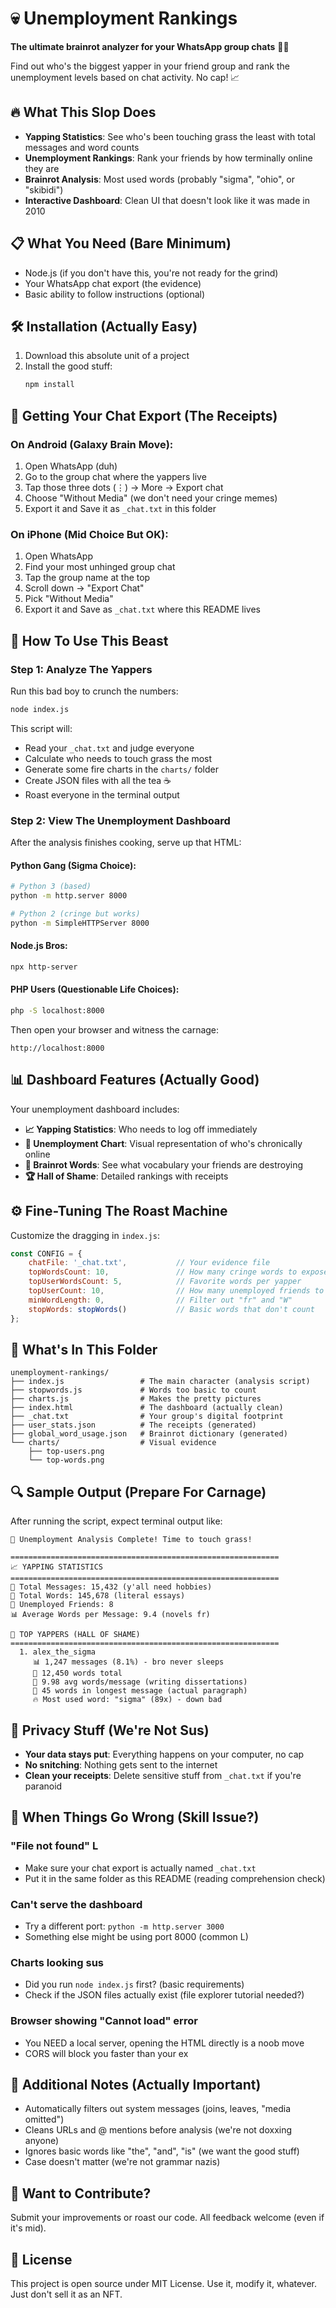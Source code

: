 # 💀 Unemployment Rankings

**The ultimate brainrot analyzer for your WhatsApp group chats** 🧠💀

Find out who's the biggest yapper in your friend group and rank the unemployment levels based on chat activity. No cap! 📈

## 🔥 What This Slop Does

- **Yapping Statistics**: See who's been touching grass the least with total messages and word counts
- **Unemployment Rankings**: Rank your friends by how terminally online they are
- **Brainrot Analysis**: Most used words (probably "sigma", "ohio", or "skibidi")
- **Interactive Dashboard**: Clean UI that doesn't look like it was made in 2010

## 📋 What You Need (Bare Minimum)

- Node.js (if you don't have this, you're not ready for the grind)
- Your WhatsApp chat export (the evidence)
- Basic ability to follow instructions (optional)

## 🛠️ Installation (Actually Easy)

1. Download this absolute unit of a project
2. Install the good stuff:
   ```bash
   npm install
   ```

## 📱 Getting Your Chat Export (The Receipts)

### On Android (Galaxy Brain Move):
1. Open WhatsApp (duh)
2. Go to the group chat where the yappers live
3. Tap those three dots (⋮) → More → Export chat
4. Choose "Without Media" (we don't need your cringe memes)
5. Export it and Save it as `_chat.txt` in this folder

### On iPhone (Mid Choice But OK):
1. Open WhatsApp
2. Find your most unhinged group chat
3. Tap the group name at the top
4. Scroll down → "Export Chat"
5. Pick "Without Media" 
6. Export it and Save as `_chat.txt` where this README lives

## 🎯 How To Use This Beast

### Step 1: Analyze The Yappers

Run this bad boy to crunch the numbers:

```bash
node index.js
```

This script will:
- Read your `_chat.txt` and judge everyone
- Calculate who needs to touch grass the most
- Generate some fire charts in the `charts/` folder
- Create JSON files with all the tea ☕
- Roast everyone in the terminal output

### Step 2: View The Unemployment Dashboard

After the analysis finishes cooking, serve up that HTML:

#### Python Gang (Sigma Choice):
```bash
# Python 3 (based)
python -m http.server 8000

# Python 2 (cringe but works)
python -m SimpleHTTPServer 8000
```

#### Node.js Bros:
```bash
npx http-server
```

#### PHP Users (Questionable Life Choices):
```bash
php -S localhost:8000
```

Then open your browser and witness the carnage:
```
http://localhost:8000
```

## 📊 Dashboard Features (Actually Good)

Your unemployment dashboard includes:

- **📈 Yapping Statistics**: Who needs to log off immediately
- **👥 Unemployment Chart**: Visual representation of who's chronically online
- **💬 Brainrot Words**: See what vocabulary your friends are destroying
- **🏆 Hall of Shame**: Detailed rankings with receipts

## ⚙️ Fine-Tuning The Roast Machine

Customize the dragging in `index.js`:

```javascript
const CONFIG = {
    chatFile: '_chat.txt',           // Your evidence file
    topWordsCount: 10,               // How many cringe words to expose
    topUserWordsCount: 5,            // Favorite words per yapper
    topUserCount: 10,                // How many unemployed friends to rank
    minWordLength: 0,                // Filter out "fr" and "W"
    stopWords: stopWords()           // Basic words that don't count
};
```

## 📁 What's In This Folder

```
unemployment-rankings/
├── index.js                 # The main character (analysis script)
├── stopwords.js             # Words too basic to count
├── charts.js                # Makes the pretty pictures
├── index.html               # The dashboard (actually clean)
├── _chat.txt                # Your group's digital footprint
├── user_stats.json          # The receipts (generated)
├── global_word_usage.json   # Brainrot dictionary (generated)
└── charts/                  # Visual evidence
    ├── top-users.png
    └── top-words.png
```

## 🔍 Sample Output (Prepare For Carnage)

After running the script, expect terminal output like:

```
🎉 Unemployment Analysis Complete! Time to touch grass!

============================================================
📈 YAPPING STATISTICS
============================================================
📱 Total Messages: 15,432 (y'all need hobbies)
💬 Total Words: 145,678 (literal essays)
👥 Unemployed Friends: 8
📊 Average Words per Message: 9.4 (novels fr)

👑 TOP YAPPERS (HALL OF SHAME)
============================================================
  1. alex_the_sigma
     📊 1,247 messages (8.1%) - bro never sleeps
     💬 12,450 words total
     📝 9.98 avg words/message (writing dissertations)
     📏 45 words in longest message (actual paragraph)
     🔥 Most used word: "sigma" (89x) - down bad
```

## 🚨 Privacy Stuff (We're Not Sus)

- **Your data stays put**: Everything happens on your computer, no cap
- **No snitching**: Nothing gets sent to the internet
- **Clean your receipts**: Delete sensitive stuff from `_chat.txt` if you're paranoid

## 🐛 When Things Go Wrong (Skill Issue?)

### "File not found" L
- Make sure your chat export is actually named `_chat.txt`
- Put it in the same folder as this README (reading comprehension check)

### Can't serve the dashboard
- Try a different port: `python -m http.server 3000`
- Something else might be using port 8000 (common L)

### Charts looking sus
- Did you run `node index.js` first? (basic requirements)
- Check if the JSON files actually exist (file explorer tutorial needed?)

### Browser showing "Cannot load" error
- You NEED a local server, opening the HTML directly is a noob move
- CORS will block you faster than your ex

## 📝 Additional Notes (Actually Important)

- Automatically filters out system messages (joins, leaves, "media omitted")
- Cleans URLs and @ mentions before analysis (we're not doxxing anyone)
- Ignores basic words like "the", "and", "is" (we want the good stuff)
- Case doesn't matter (we're not grammar nazis)

## 🤝 Want to Contribute?

Submit your improvements or roast our code. All feedback welcome (even if it's mid).

## 📄 License

This project is open source under MIT License. Use it, modify it, whatever. Just don't sell it as an NFT.
